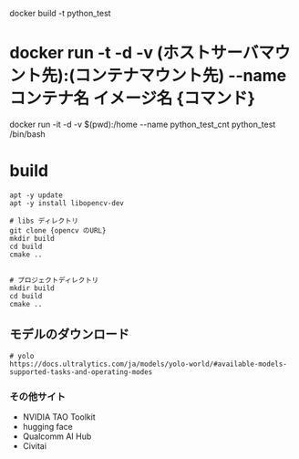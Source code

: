 docker build -t python_test


# docker run -t -d -v (ホストサーバマウント先):(コンテナマウント先) --name コンテナ名 イメージ名 {コマンド}
docker run -it -d -v $(pwd):/home --name python_test_cnt python_test /bin/bash



# build
```
apt -y update
apt -y install libopencv-dev

# libs ディレクトリ
git clone {opencv のURL}
mkdir build
cd build
cmake ..


# プロジェクトディレクトリ
mkdir build
cd build
cmake ..

```

## モデルのダウンロード

```
# yolo
https://docs.ultralytics.com/ja/models/yolo-world/#available-models-supported-tasks-and-operating-modes
```
### その他サイト
- NVIDIA TAO Toolkit
- hugging face
- Qualcomm AI Hub
- Civitai


